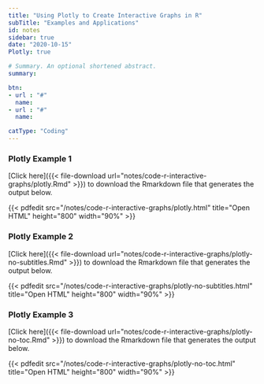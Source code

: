 ```yaml
---
title: "Using Plotly to Create Interactive Graphs in R"
subTitle: "Examples and Applications"
id: notes
sidebar: true
date: "2020-10-15"
Plotly: true

# Summary. An optional shortened abstract.
summary: 

btn:
- url : "#"
  name: 
- url : "#"
  name: 

catType: "Coding"
---
```




### Plotly Example 1
[Click here]({{< file-download url="notes/code-r-interactive-graphs/plotly.Rmd" >}}) to download the Rmarkdown file that generates the output below.


{{< pdfedit src="/notes/code-r-interactive-graphs/plotly.html" title="Open HTML" height="800" width="90%"  >}}


### Plotly Example 2

[Click here]({{< file-download url="notes/code-r-interactive-graphs/plotly-no-subtitles.Rmd" >}}) to download the Rmarkdown file that generates the output below.


{{< pdfedit src="/notes/code-r-interactive-graphs/plotly-no-subtitles.html" title="Open HTML" height="800" width="90%" >}}


### Plotly Example 3

[Click here]({{< file-download url="notes/code-r-interactive-graphs/plotly-no-toc.Rmd" >}}) to download the Rmarkdown file that generates the output below.


{{< pdfedit src="/notes/code-r-interactive-graphs/plotly-no-toc.html" title="Open HTML" height="800" width="90%" >}}